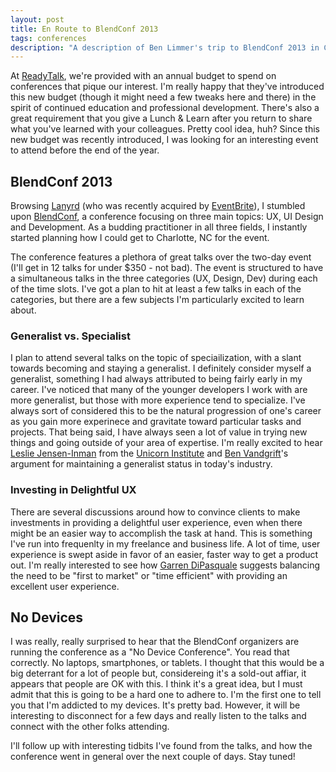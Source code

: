 ```yaml
---
layout: post
title: En Route to BlendConf 2013
tags: conferences
description: "A description of Ben Limmer's trip to BlendConf 2013 in Charlotte, North Carolina, USA"
---
```


At [ReadyTalk](http://www.readytalk.com), we're provided with an annual budget to spend on conferences that pique our interest. I'm really happy that they've introduced this new budget (though it might need a few tweaks here and there) in the spirit of continued education and professional development. There's also a great requirement that you give a Lunch & Learn after you return to share what you've learned with your colleagues. Pretty cool idea, huh? Since this new budget was recently introduced, I was looking for an interesting event to attend before the end of the year.

## BlendConf 2013
Browsing [Lanyrd](http://lanyrd.com/conferences/) (who was recently acquired by [EventBrite](http://www.eventbrite.com/)), I stumbled upon [BlendConf](http://blendconf.com), a conference focusing on three main topics: UX, UI Design and Development. As a budding practitioner in all three fields, I instantly started planning how I could get to Charlotte, NC for the event.

The conference features a plethora of great talks over the two-day event (I'll get in 12 talks for under $350 - not bad). The event is structured to have a simultaneous talks in the three categories (UX, Design, Dev) during each of the time slots. I've got a plan to hit at least a few talks in each of the categories, but there are a few subjects I'm particularly excited to learn about.

### Generalist vs. Specialist
I plan to attend several talks on the topic of speciailization, with a slant towards becoming and staying a generalist. I definitely consider myself a generalist, something I had always attributed to being fairly early in my career. I've noticed that many of the younger developers I work with are more generalist, but those with more experience tend to specialize. I've always sort of considered this to be the natural progression of one's career as you gain more experinece and gravitate toward particular tasks and projects. That being said, I have always seen a lot of value in trying new things and going outside of your area of expertise. I'm really excited to hear [Leslie Jensen-Inman](https://twitter.com/jenseninman) from the [Unicorn Institute](http://unicorninstitute.com/) and [Ben Vandgrift](https://twitter.com/bvandgrift)'s argument for maintaining a generalist status in today's industry.

### Investing in Delightful UX
There are several discussions around how to convince clients to make investments in providing a delightful user experience, even when there might be an easier way to accomplish the task at hand. This is something I've run into frequenlty in my freelance and business life. A lot of time, user experience is swept aside in favor of an easier, faster way to get a product out. I'm really interested to see how [Garren DiPasquale](https://twitter.com/aduroguy) suggests balancing the need to be "first to market" or "time efficient" with providing an excellent user experience.

## No Devices
I was really, really surprised to hear that the BlendConf organizers are running the conference as a "No Device Conference". You read that correctly. No laptops, smartphones, or tablets. I thought that this would be a big deterrant for a lot of people but, considereing it's a sold-out affiar, it appears that people are OK with this. I think it's a great idea, but I must admit that this is going to be a hard one to adhere to. I'm the first one to tell you that I'm addicted to my devices. It's pretty bad. However, it will be interesting to disconnect for a few days and really listen to the talks and connect with the other folks attending.

I'll follow up with interesting tidbits I've found from the talks, and how the conference went in general over the next couple of days. Stay tuned!

